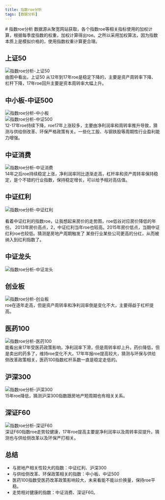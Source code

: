 ```yaml
---
title: 指数roe分析
tags: [数据分析]
---
```

<meta charset="GBK">
# 指数roe分析
数据源从聚宽网站获取，各个指数roe等相关指标使用的加权计算，根据每季度指数的权重，加权计算得出roe。之所以采用加权算法，因为指数本质上是模拟价格的，使用指数权重计算更合理。   

## 上证50
![指数roe分析-上证50](/images/上证50.png)<br/>
由图中看出，上证50 从12年到17年roe是稳定下降的，主要是资产周转率下降、杠杆下降，17年roe回升主要是资本周转率大幅上升。  

## 中小板-中证500
![指数roe分析-中小板](/images/中小板.png)<br/>
![指数roe分析-中证500](/images/中证500.png)<br/>
12-17年roe持续下降，roe17年上涨较多，主要由净利润率和周转率推升导致，猜测与供给侧改革、环保严格政策有关。一些化工股、与钢铁股等周期性行业盈利能力增强。  

## 中证消费
![指数roe分析-中证消费](/images/中证消费.png)<br/>
14年之后roe持续稳定上涨，净利润率同比逐渐走高，杠杆率和资产周转率保持稳定，是个不错的行业指数，保持稳定增长，可以给予相对高估值。  

## 中证红利
![指数roe分析-中证红利](/images/中证红利.png)<br/>  
看着中证红利的指数roe，让我想起来房价的走势图，roe低谷对应房价降低的年份。
2013年房价高点，2，中证红利当年roe也较高。2015年房价低点，当期中证红利roe也较低。猜测是房地产周期触发了 某些行业某些公司更高的分红，从而被纳入到红利指数了。   

## 中证龙头
![指数roe分析-中证龙头](/images/中证龙头.png)<br/> 


## 创业板
![指数roe分析-创业板](/images/创业板.png)<br/> 
roe在逐年走高，但是资产周转率和净利润率倒是变化不大，主要得益于杠杆提高。


## 医药100
![指数roe分析-医药100](/images/医药100.png)<br/> 
能看出来17年受医药政策影响，净利润率下滑，但是周转率却上升。药价降低，但是卖出的药多了，维持roe变化不大。17年年报roe提高较大，猜测与环保与供给侧改革政策相关，医药100指数杠杆系数一直是稳定走低的。

## 沪深300
![指数roe分析-沪深300](/images/沪深300.png)<br/> 
15年roe降低，猜测沪深300指数跟房地产短周期也有相关关系。  


## 深证F60
![指数roe分析-深证F60](/images/深证F60.png)<br/> 
深证F60指数roe走势较健康，17年roe提高主要是净利润率以及周转率双提升。猜测也与供给侧改革以及环保严打相关。


## 总结
- 与房地产相关性较大的指数：中证红利、沪深300
- 与供给侧改革、环保政策相关的指数：中小板、中证500
- 医药100指数受医药改革政策影响较大，未来看能不能以价换量，保持roe平稳。  
- 走势相对健康的指数：中证消费、深证F60。
